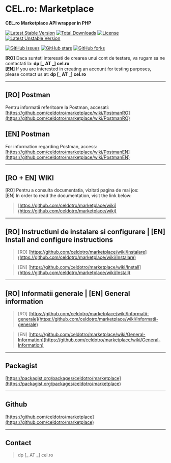 # CEL.ro: Marketplace
**CEL.ro Marketplace API wrapper in PHP**  
  
[![Latest Stable Version](https://poser.pugx.org/celdotro/marketplace/v/stable?format=flat-square)](https://packagist.org/packages/celdotro/marketplace)
[![Total Downloads](https://poser.pugx.org/celdotro/marketplace/downloads?format=flat-square)](https://packagist.org/packages/celdotro/marketplace)
[![License](https://poser.pugx.org/celdotro/marketplace/license)](https://packagist.org/packages/celdotro/marketplace)
[![Latest Unstable Version](https://poser.pugx.org/celdotro/marketplace/v/unstable?format=flat-square)](https://packagist.org/packages/celdotro/marketplace#dev-master)

[![GitHub issues](https://img.shields.io/github/issues/celdotro/marketplace.svg?style=flat-square)](https://github.com/celdotro/marketplace/issues)
[![GitHub stars](https://img.shields.io/github/stars/celdotro/marketplace.svg?style=flat-square)](https://github.com/celdotro/marketplace/stargazers)
[![GitHub forks](https://img.shields.io/github/forks/celdotro/marketplace.svg?style=flat-square)](https://github.com/celdotro/marketplace/network)

**[RO]** Daca sunteti interesati de crearea unui cont de testare, va rugam sa ne contactati la: **dp [_ AT _] cel.ro**  
**[EN]** If you are interested in creating an account for testing purposes, please contact us at: **dp [_ AT _] cel.ro**
___
## [RO] Postman
Pentru informatii referitoare la Postman, accesati: [https://github.com/celdotro/marketplace/wiki/PostmanRO](https://github.com/celdotro/marketplace/wiki/PostmanRO)

## [EN] Postman
For information regarding Postman, access: [https://github.com/celdotro/marketplace/wiki/PostmanEN](https://github.com/celdotro/marketplace/wiki/PostmanEN)
___
## [RO + EN] WIKI
[RO] Pentru a consulta documentatia, vizitati pagina de mai jos:  
[EN] In order to read the documentation, visit the link below:  
> [https://github.com/celdotro/marketplace/wiki](https://github.com/celdotro/marketplace/wiki)
___ 
## [RO] Instructiuni de instalare si configurare | [EN] Install and configure instructions

> [RO] [https://github.com/celdotro/marketplace/wiki/Instalare](https://github.com/celdotro/marketplace/wiki/Instalare)

> [EN] [https://github.com/celdotro/marketplace/wiki/Install](https://github.com/celdotro/marketplace/wiki/Install)
___
## [RO] Informatii generale | [EN] General information
> [RO] [https://github.com/celdotro/marketplace/wiki/Informatii-generale](https://github.com/celdotro/marketplace/wiki/Informatii-generale)

> [EN] [https://github.com/celdotro/marketplace/wiki/General-Information](https://github.com/celdotro/marketplace/wiki/General-Information)
___
## Packagist
[https://packagist.org/packages/celdotro/marketplace](https://packagist.org/packages/celdotro/marketplace)
___
## Github
[https://github.com/celdotro/marketplace](https://github.com/celdotro/marketplace)
___
## Contact
> dp [_ AT _] cel.ro